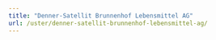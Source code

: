 ```yaml
---
title: "Denner-Satellit Brunnenhof Lebensmittel AG"
url: /uster/denner-satellit-brunnenhof-lebensmittel-ag/
---
```

